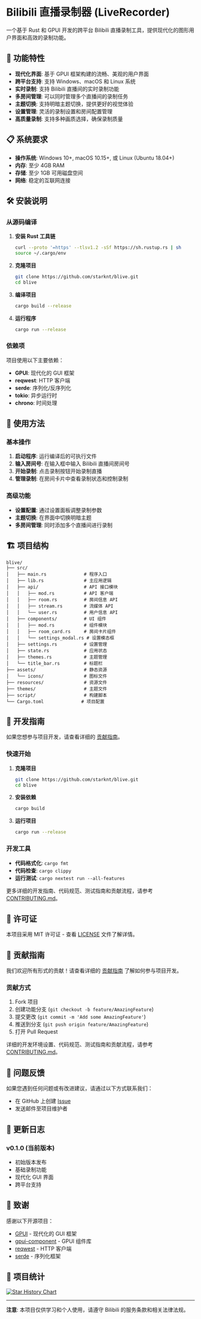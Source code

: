 # Bilibili 直播录制器 (LiveRecorder)

一个基于 Rust 和 GPUI 开发的跨平台 Bilibili 直播录制工具，提供现代化的图形用户界面和高效的录制功能。

## 🚀 功能特性

- **现代化界面**: 基于 GPUI 框架构建的流畅、美观的用户界面
- **跨平台支持**: 支持 Windows、macOS 和 Linux 系统
- **实时录制**: 支持 Bilibili 直播间的实时录制功能
- **多房间管理**: 可以同时管理多个直播间的录制任务
- **主题切换**: 支持明暗主题切换，提供更好的视觉体验
- **设置管理**: 灵活的录制设置和房间配置管理
- **高质量录制**: 支持多种画质选择，确保录制质量

## 📋 系统要求

- **操作系统**: Windows 10+, macOS 10.15+, 或 Linux (Ubuntu 18.04+)
- **内存**: 至少 4GB RAM
- **存储**: 至少 1GB 可用磁盘空间
- **网络**: 稳定的互联网连接

## 🛠️ 安装说明

### 从源码编译

1. **安装 Rust 工具链**
   ```bash
   curl --proto '=https' --tlsv1.2 -sSf https://sh.rustup.rs | sh
   source ~/.cargo/env
   ```

2. **克隆项目**
   ```bash
   git clone https://github.com/starknt/blive.git
   cd blive
   ```

3. **编译项目**
   ```bash
   cargo build --release
   ```

4. **运行程序**
   ```bash
   cargo run --release
   ```

### 依赖项

项目使用以下主要依赖：

- **GPUI**: 现代化的 GUI 框架
- **reqwest**: HTTP 客户端
- **serde**: 序列化/反序列化
- **tokio**: 异步运行时
- **chrono**: 时间处理

## 🎯 使用方法

### 基本操作

1. **启动程序**: 运行编译后的可执行文件
2. **输入房间号**: 在输入框中输入 Bilibili 直播间房间号
3. **开始录制**: 点击录制按钮开始录制直播
4. **管理录制**: 在房间卡片中查看录制状态和控制录制

### 高级功能

- **设置配置**: 通过设置面板调整录制参数
- **主题切换**: 在界面中切换明暗主题
- **多房间管理**: 同时添加多个直播间进行录制

## 🏗️ 项目结构

```
blive/
├── src/
│   ├── main.rs              # 程序入口
│   ├── lib.rs               # 主应用逻辑
│   ├── api/                 # API 接口模块
│   │   ├── mod.rs           # API 客户端
│   │   ├── room.rs          # 房间信息 API
│   │   ├── stream.rs        # 流媒体 API
│   │   └── user.rs          # 用户信息 API
│   ├── components/          # UI 组件
│   │   ├── mod.rs           # 组件模块
│   │   ├── room_card.rs     # 房间卡片组件
│   │   └── settings_modal.rs # 设置模态框
│   ├── settings.rs          # 设置管理
│   ├── state.rs             # 应用状态
│   ├── themes.rs            # 主题管理
│   └── title_bar.rs         # 标题栏
├── assets/                  # 静态资源
│   └── icons/               # 图标文件
├── resources/               # 资源文件
├── themes/                  # 主题文件
├── script/                  # 构建脚本
└── Cargo.toml              # 项目配置
```

## 🔧 开发指南

如果您想参与项目开发，请查看详细的 [贡献指南](CONTRIBUTING.md)。

### 快速开始

1. **克隆项目**
   ```bash
   git clone https://github.com/starknt/blive.git
   cd blive
   ```

2. **安装依赖**
   ```bash
   cargo build
   ```

3. **运行项目**
   ```bash
   cargo run --release
   ```

### 开发工具

- **代码格式化**: `cargo fmt`
- **代码检查**: `cargo clippy`
- **运行测试**: `cargo nextest run --all-features`

更多详细的开发指南、代码规范、测试指南和贡献流程，请参考 [CONTRIBUTING.md](CONTRIBUTING.md)。

## 📝 许可证

本项目采用 MIT 许可证 - 查看 [LICENSE](LICENSE) 文件了解详情。

## 🤝 贡献指南

我们欢迎所有形式的贡献！请查看详细的 [贡献指南](CONTRIBUTING.md) 了解如何参与项目开发。

### 贡献方式

1. Fork 项目
2. 创建功能分支 (`git checkout -b feature/AmazingFeature`)
3. 提交更改 (`git commit -m 'Add some AmazingFeature'`)
4. 推送到分支 (`git push origin feature/AmazingFeature`)
5. 打开 Pull Request

详细的开发环境设置、代码规范、测试指南和贡献流程，请参考 [CONTRIBUTING.md](CONTRIBUTING.md)。

## 🐛 问题反馈

如果您遇到任何问题或有改进建议，请通过以下方式联系我们：

- 在 GitHub 上创建 [Issue](https://github.com/starknt/blive/issues)
- 发送邮件至项目维护者

## 📄 更新日志

### v0.1.0 (当前版本)
- 初始版本发布
- 基础录制功能
- 现代化 GUI 界面
- 跨平台支持

## 🙏 致谢

感谢以下开源项目：

- [GPUI](https://github.com/zed-industries/zed) - 现代化的 GUI 框架
- [gpui-component](https://github.com/longbridge/gpui-component) - GPUI 组件库
- [reqwest](https://github.com/seanmonstar/reqwest) - HTTP 客户端
- [serde](https://github.com/serde-rs/serde) - 序列化框架

## 🌟 项目统计

[![Star History Chart](https://api.star-history.com/svg?repos=starknt/blive&type=Date)](https://star-history.com/#starknt/blive&Date)

---

**注意**: 本项目仅供学习和个人使用，请遵守 Bilibili 的服务条款和相关法律法规。
